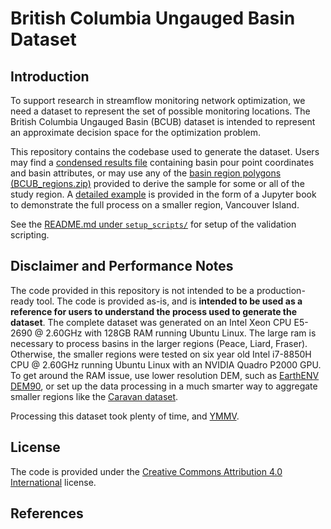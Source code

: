 # British Columbia Ungauged Basin Dataset

## Introduction

To support research in streamflow monitoring network optimization, we need a dataset to represent the set of possible monitoring locations.  The British Columbia Ungauged Basin (BCUB) dataset is intended to represent an approximate decision space for the optimization problem.  

This repository contains the codebase used to generate the dataset.  Users may find a [condensed results file]() containing basin pour point coordinates and basin attributes, or may use any of the [basin region polygons (BCUB_regions.zip)](https://github.com/dankovacek/bcub/blob/main/input_data/) provided to derive the sample for some or all of the study region.  A [detailed example](https://dankovacek.github.io/bcub_demo) is provided in the form of a Jupyter book to demonstrate the full process on a smaller region, Vancouver Island.

See the [README.md under `setup_scripts/`](https://github.com/dankovacek/bcub/tree/main/setup_scripts) for setup of the validation scripting.  

## Disclaimer and Performance Notes

The code provided in this repository is not intended to be a production-ready tool.  The code is provided as-is, and is **intended to be used as a reference for users to understand the process used to generate the dataset**.  The complete dataset was generated on an Intel Xeon CPU E5-2690 @ 2.60GHz with 128GB RAM running Ubuntu Linux.  The large ram is necessary to process basins in the larger regions (Peace, Liard, Fraser).  Otherwise, the smaller regions were tested on six year old Intel i7-8850H CPU @ 2.60GHz running Ubuntu Linux with an NVIDIA Quadro P2000 GPU.  To get around the RAM issue, use lower resolution DEM, such as [EarthENV DEM90](https://www.earthenv.org/DEM), or set up the data processing in a much smarter way to aggregate smaller regions like the [Caravan dataset](https://github.com/kratzert/Caravan). 

Processing this dataset took plenty of time, and [YMMV](https://dictionary.cambridge.org/dictionary/english/ymmv).

## License

The code is provided under the [Creative Commons Attribution 4.0 International](https://github.com/dankovacek/bcub/blob/main/LICENSE) license.

## References
